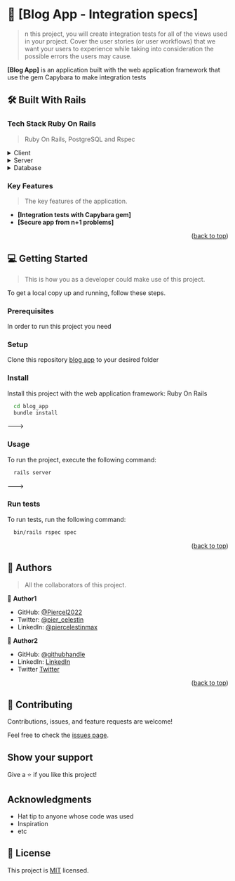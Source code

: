 
# 📖 [Blog App - Integration specs] <a name="about-project"></a>

> n this project, you will create integration tests for all of the views used in your project. 
 Cover the user stories (or user workflows) that we want your users to experience while taking into consideration the possible errors the users may cause.

**[Blog App]** is an application built with the web application framework that use the gem Capybara to make integration tests

## 🛠 Built With <a name="built-with">Rails</a>

### Tech Stack <a name="tech-stack">Ruby On Rails</a>

> Ruby On Rails, PostgreSQL and Rspec

<details>
  <summary>Client</summary>
  <ul>
    <li><a href="https://rubygems.org/gems/capybara/">Capybara gem</a></li>
  </ul>
</details>

<details>
  <summary>Server</summary>
  <ul>
    <li><a href="https://rubyonrails.org">Rails Server</a></li>
  </ul>
</details>

<details>
<summary>Database</summary>
  <ul>
    <li><a href="https://www.postgresql.org/">PostgreSQL</a></li>
  </ul>
</details>

<!-- Features -->

### Key Features <a name="key-features"></a>

> The  key features of the application.

- **[Integration tests with Capybara gem]**
- **[Secure app from n+1 problems]**

<p align="right">(<a href="#readme-top">back to top</a>)</p>

<!-- GETTING STARTED -->

## 💻 Getting Started <a name="getting-started"></a>

> This is how you as a developer could make use of this project.

To get a local copy up and running, follow these steps.

### Prerequisites

In order to run this project you need

<!--
Example command:

```sh
 gem install rails
```
 -->

### Setup

Clone this repository [blog app](https://github.com/Piercel2022/blog_app) to your desired folder

<!--
Example commands:

```sh
  git clone https://github.com/Piercel2022/blog_app.git
  cd blog_app
```
--->

### Install

Install this project with the web application framework: Ruby On Rails

```sh
  cd blog_app
  bundle install
```
--->

### Usage

To run the project, execute the following command:

```sh
  rails server
```
--->

### Run tests

To run tests, run the following command:

```sh
  bin/rails rspec spec
```

<p align="right">(<a href="#readme-top">back to top</a>)</p>

<!-- AUTHORS -->

## 👥 Authors <a name="authors"></a>

> All the collaborators of this project.

👤 **Author1**
- GitHub: [@Piercel2022](https://github.com/Piercel2022)
- Twitter: [@pier_celestin](https://twitter.com/pier_celestin)
- LinkedIn: [@piercelestinmax](https://linkedin.com/in/piercelestinmax)

👤 **Author2**

- GitHub: [@githubhandle](https://github.com/alphayowakarindi)
- LinkedIn: [LinkedIn](https://www.linkedin.com/in/alphayo-wakarindi-15a825236/)
- Twitter [Twitter](https://twitter.com/alphayowakarind)


<p align="right">(<a href="#readme-top">back to top</a>)</p>



## 🤝 Contributing
Contributions, issues, and feature requests are welcome!

Feel free to check the [issues page]().

## Show your support

Give a ⭐️ if you like this project!

## Acknowledgments

- Hat tip to anyone whose code was used
- Inspiration
- etc

## 📝 License

This project is [MIT](./MIT.md) licensed.
